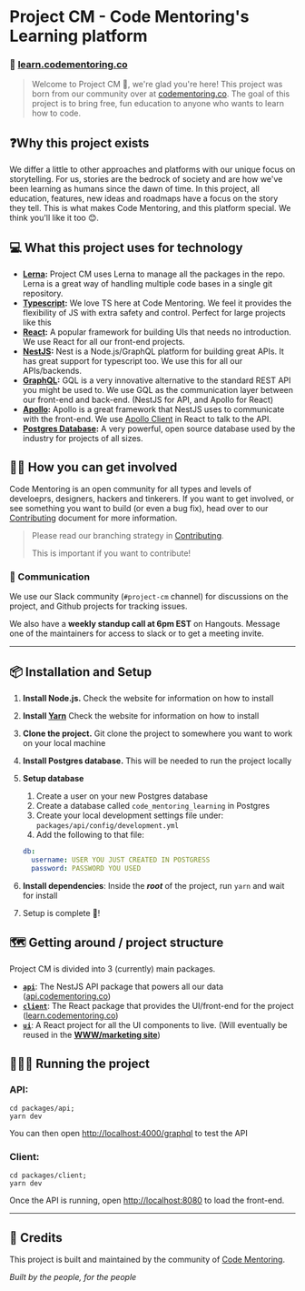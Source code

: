 # Project CM - Code Mentoring's Learning platform
### 🔗 [learn.codementoring.co](https://learn.codementoring.co)
> Welcome to Project CM 👋, we're glad you're here! This project was born from our
community over at [codementoring.co](https://codementoring.co). The goal of this
project is to bring free, fun education to anyone who wants to learn how to code.

## ❓Why this project exists
We differ a little to other approaches and platforms with our unique focus on
storytelling. For us, stories are the bedrock of society and are how we've been
learning as humans since the dawn of time. In this project, all education, features,
new ideas and roadmaps have a focus on the story they tell. This is what makes
Code Mentoring, and this platform special. We think you'll like it too 😊.


## 💻 What this project uses for technology
- **[Lerna](https://github.com/lerna/lerna):** Project CM uses Lerna to manage
all the packages in the repo. Lerna is a great way of handling multiple code
bases in a single git repository.
- **[Typescript](https://www.typescriptlang.org/):** We love TS here at Code Mentoring.
We feel it provides the flexibility of JS with extra safety and control.
Perfect for large projects like this
- **[React](https://reactjs.org/):** A popular framework for building UIs that
needs no introduction. We use React for all our front-end projects.
- **[NestJS](https://nestjs.com/):** Nest is a Node.js/GraphQL platform for building
great APIs. It has great support for typescript too. We use this for all our APIs/backends.
- **[GraphQL](https://graphql.org/):** GQL is a very innovative alternative to the
standard REST API you might be used to. We use GQL as the communication layer between
our front-end and back-end. (NestJS for API, and Apollo for React)
- **[Apollo](https://www.apollographql.com/):** Apollo is a great framework that
NestJS uses to communicate with the front-end. We use [Apollo Client](https://www.apollographql.com/docs/react/) in React to
talk to the API.
- **[Postgres Database](https://www.postgresql.org/):** A very powerful, open source
database used by the industry for projects of all sizes.


## 🙋‍♀️ How you can get involved
Code Mentoring is an open community for all types and levels of develoeprs,
designers, hackers and tinkerers. If you want to get involved, or see something
you want to build (or even a bug fix), head over to our [Contributing](CONTRIBUTING.md)
document for more information.

> Please read our branching strategy in [Contributing](CONTRIBUTING.md).
>
> This is important if you want to contribute!

### 💬 Communication
We use our Slack community (`#project-cm` channel) for discussions on the project,
and Github projects for tracking issues.

We also have a **weekly standup call at 6pm EST** on Hangouts. Message one of the
maintainers for access to slack or to get a meeting invite.

---

## 📦 Installation and Setup
1. **Install Node.js.** Check the website for information on how to install
2. **Install [Yarn](https://yarnpkg.com/)** Check the website for information on how to install
3. **Clone the project.** Git clone the project to somewhere you want to work on
your local machine
4. **Install Postgres database.** This will be needed to run the project locally
5. **Setup database**
   1. Create a user on your new Postgres database
   2. Create a database called `code_mentoring_learning` in Postgres
   3. Create your local development settings file under: `packages/api/config/development.yml`
   4. Add the following to that file:
   ```yml
   db:
     username: USER YOU JUST CREATED IN POSTGRESS
     password: PASSWORD YOU USED
    ```


6. **Install dependencies**: Inside the *__root__* of the project, run `yarn` and wait for install
7. Setup is complete 🎉!

## 🗺 Getting around / project structure
Project CM is divided into 3 (currently) main packages.
- [**`api`**](packages/api/README.md): The NestJS API package that powers all our data ([api.codementoring.co](https://api.codementoring.co))
- [**`client`**](packages/client/README.md): The React package that provides the UI/front-end for the project ([learn.codementoring.co](https://learn.codementoring.co))
- [**`ui`**](packages/client/README.md): A React project for all the UI components to live. (Will eventually be reused in the **[WWW/marketing site](https://github.com/code-mentoring/www)**)


## 🏃🏿‍♂️ Running the project

### API:
```
cd packages/api;
yarn dev
```
You can then open [http://localhost:4000/graphql](https://localhost:4000/graphql)
to test the API

### Client:
```
cd packages/client;
yarn dev
```
Once the API is running, open [http://localhost:8080](https://localhost:8080) to
load the front-end.


---

## 👏 Credits
This project is built and maintained by the community of [Code Mentoring](https://codementoring.co).

*Built by the people, for the people*
